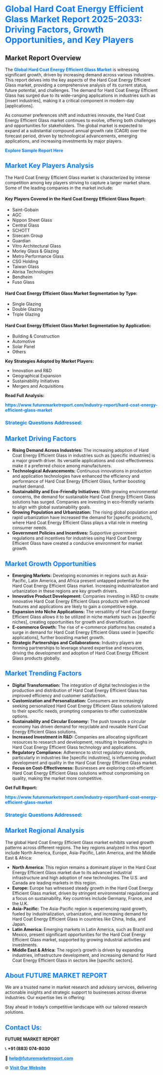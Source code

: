 <h1 style="color: #007BFF;">Global Hard Coat Energy Efficient Glass Market Report 2025-2033: Driving Factors, Growth Opportunities, and Key Players</h1>

<section id="overview">
<h2>Market Report Overview</h2>
<p>The <a href="https://www.futuremarketreport.com/industry-report/hard-coat-energy-efficient-glass-market" style="color: #007BFF; text-decoration: none;"><strong>Global Hard Coat Energy Efficient Glass Market</strong></a> is witnessing significant growth, driven by increasing demand across various industries. This report delves into the key aspects of the Hard Coat Energy Efficient Glass market, providing a comprehensive analysis of its current status, future potential, and challenges. The demand for Hard Coat Energy Efficient Glass has surged due to its wide-ranging applications in industries such as [insert industries], making it a critical component in modern-day [applications].</p>
<p>As consumer preferences shift and industries innovate, the Hard Coat Energy Efficient Glass market continues to evolve, offering both challenges and opportunities for stakeholders. The global market is expected to expand at a substantial compound annual growth rate (CAGR) over the forecast period, driven by technological advancements, emerging applications, and increasing investments by major players.</p>
</section>

<section id="overview">
<p><a href="https://www.futuremarketreport.com/request-sample/reportId=62116" style="color: #007BFF; text-decoration: none;"><strong>Explore Sample Report Here</strong></a></p>
</section>

<section id="key-players">
<h2 style="color: #007BFF;">Market Key Players Analysis</h2>
<p>The Hard Coat Energy Efficient Glass market is characterized by intense competition among key players striving to capture a larger market share. Some of the leading companies in the market include:</p>
<h4>Key Players Covered in the Hard Coat Energy Efficient Glass Report:</h4>
<ul><li>Saint-Gobain</li><li>AGC</li><li>Nippon Sheet Glass</li><li>Central Glass</li><li>SCHOTT</li><li>Sisecam Group</li><li>Guardian</li><li>Vitro Architectural Glass</li><li>Morley Glass &amp; Glazing</li><li>Metro Performance Glass</li><li>CSG Holding</li><li>Taiwan Glass</li><li>Abrisa Technologies</li><li>Bendheim</li><li>Fuso Glass</li></ul>
<h4>Hard Coat Energy Efficient Glass Market Segmentation by Type:</h4>
<ul><li>Single Glazing</li><li>Double Glazing</li><li>Triple Glazing</li></ul>

<h4>Hard Coat Energy Efficient Glass Market Segmentation by Application:</h4>
<ul><li>Building &amp; Construction</li><li>Automotive</li><li>Solar Panel</li><li>Others</li></ul>
<p><strong>Key Strategies Adopted by Market Players:</strong></p>
<ul>
<li>Innovation and R&D</li>
<li>Geographical Expansion</li>
<li>Sustainability Initiatives</li>
<li>Mergers and Acquisitions</li>
</ul>
</section>

<section>
<p><strong>Read Full Analysis: </strong></p><a href="https://www.futuremarketreport.com/industry-report/hard-coat-energy-efficient-glass-market" style="color: #007BFF; text-decoration: none;"><strong>https://www.futuremarketreport.com/industry-report/hard-coat-energy-efficient-glass-market</strong></a>
<h3 style="color: #007BFF;">Strategic Questions Addressed:</h3>
</section>

<section id="driving-factors">
<h2 style="color: #007BFF;">Market Driving Factors</h2>
<ul>
<li><strong>Rising Demand Across Industries:</strong> The increasing adoption of Hard Coat Energy Efficient Glass in industries such as [specific industries] is a major growth driver. Its versatile applications and cost-effectiveness make it a preferred choice among manufacturers.</li>
<li><strong>Technological Advancements:</strong> Continuous innovations in production and application technologies have enhanced the efficiency and performance of Hard Coat Energy Efficient Glass, further boosting market demand.</li>
<li><strong>Sustainability and Eco-Friendly Initiatives:</strong> With growing environmental concerns, the demand for sustainable Hard Coat Energy Efficient Glass solutions has surged. Companies are investing in eco-friendly variants to align with global sustainability goals.</li>
<li><strong>Growing Population and Urbanization:</strong> The rising global population and rapid urbanization have increased the demand for [specific products], where Hard Coat Energy Efficient Glass plays a vital role in meeting consumer needs.</li>
<li><strong>Government Policies and Incentives:</strong> Supportive government regulations and incentives for industries using Hard Coat Energy Efficient Glass have created a conducive environment for market growth.</li>
</ul>
</section>

<section id="growth-opportunities">
<h2 style="color: #007BFF;">Market Growth Opportunities</h2>
<ul>
<li><strong>Emerging Markets:</strong> Developing economies in regions such as Asia-Pacific, Latin America, and Africa present untapped potential for the Hard Coat Energy Efficient Glass market. Increasing industrialization and urbanization in these regions are key growth drivers.</li>
<li><strong>Innovative Product Development:</strong> Companies investing in R&D to create innovative Hard Coat Energy Efficient Glass products with enhanced features and applications are likely to gain a competitive edge.</li>
<li><strong>Expansion into Niche Applications:</strong> The versatility of Hard Coat Energy Efficient Glass allows it to be utilized in niche markets such as [specific niches], creating opportunities for growth and diversification.</li>
<li><strong>E-commerce Growth:</strong> The rise of e-commerce platforms has created a surge in demand for Hard Coat Energy Efficient Glass used in [specific applications], further boosting market growth.</li>
<li><strong>Strategic Partnerships and Collaborations:</strong> Industry players are forming partnerships to leverage shared expertise and resources, driving the development and adoption of Hard Coat Energy Efficient Glass products globally.</li>
</ul>
</section>

<section id="trending-factors">
<h2 style="color: #007BFF;">Market Trending Factors</h2>
<ul>
<li><strong>Digital Transformation:</strong> The integration of digital technologies in the production and distribution of Hard Coat Energy Efficient Glass has improved efficiency and customer satisfaction.</li>
<li><strong>Customization and Personalization:</strong> Consumers are increasingly seeking personalized Hard Coat Energy Efficient Glass solutions tailored to their specific needs, prompting companies to offer customizable options.</li>
<li><strong>Sustainability and Circular Economy:</strong> The push towards a circular economy has driven demand for recyclable and reusable Hard Coat Energy Efficient Glass solutions.</li>
<li><strong>Increased Investment in R&D:</strong> Companies are allocating significant resources to research and development, resulting in breakthroughs in Hard Coat Energy Efficient Glass technology and applications.</li>
<li><strong>Regulatory Compliance:</strong> Adherence to strict regulatory standards, particularly in industries like [specific industries], is influencing product development and quality in the Hard Coat Energy Efficient Glass market.</li>
<li><strong>Focus on Cost-Effectiveness:</strong> Businesses are exploring cost-efficient Hard Coat Energy Efficient Glass solutions without compromising on quality, making the market more competitive.</li>
</ul>
</section>

<section>
<p><strong>Get Full Report: </strong></p><a href="https://www.futuremarketreport.com/industry-report/hard-coat-energy-efficient-glass-market" style="color: #007BFF; text-decoration: none;"><strong>https://www.futuremarketreport.com/industry-report/hard-coat-energy-efficient-glass-market</strong></a>
<h3 style="color: #007BFF;">Strategic Questions Addressed:</h3>
</section>


<section id="regional-analysis">
<h2 style="color: #007BFF;">Market Regional Analysis</h2>
<p>The global Hard Coat Energy Efficient Glass market exhibits varied growth patterns across different regions. The key regions analyzed in this report include North America, Europe, Asia-Pacific, Latin America, and the Middle East & Africa:</p>
<ul>
<li><strong>North America:</strong> This region remains a dominant player in the Hard Coat Energy Efficient Glass market due to its advanced industrial infrastructure and high adoption of new technologies. The U.S. and Canada are leading markets in this region.</li>
<li><strong>Europe:</strong> Europe has witnessed steady growth in the Hard Coat Energy Efficient Glass market, driven by stringent environmental regulations and a focus on sustainability. Key countries include Germany, France, and the U.K.</li>
<li><strong>Asia-Pacific:</strong> The Asia-Pacific region is experiencing rapid growth, fueled by industrialization, urbanization, and increasing demand for Hard Coat Energy Efficient Glass in countries like China, India, and Japan.</li>
<li><strong>Latin America:</strong> Emerging markets in Latin America, such as Brazil and Mexico, present significant opportunities for the Hard Coat Energy Efficient Glass market, supported by growing industrial activities and investments.</li>
<li><strong>Middle East & Africa:</strong> The region’s growth is driven by expanding industries, infrastructure development, and increasing demand for Hard Coat Energy Efficient Glass in sectors like [specific sectors].</li>
</ul>
</section>

<footer>
<h2 style="color: #007BFF;">About FUTURE MARKET REPORT</h2>
<p>We are a trusted name in market research and advisory services, delivering actionable insights and strategic support to businesses across diverse industries. Our expertise lies in offering:</p>

<p>Stay ahead in today’s competitive landscape with our tailored research solutions.</p>

<h2 style="color: #007BFF;">Contact Us:</h2>
<p><strong>FUTURE MARKET REPORT</strong></p>
<p>📞 <strong>+91 (883) 074-8030</strong></p>
<p>📧 <strong><a href="mailto:help@futuremarketreport.com" style="color: #007BFF;">help@futuremarketreport.com</a></strong></p>
<p>🌐 <strong><a href="https://www.futuremarketreport.com/" style="color: #007BFF;">Visit Our Website</a></strong></p>
</footer>